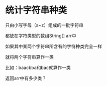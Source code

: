 # 统计字符串种类

只由小写字母（a~z）组成的一批字符串

都放在字符类型的数组String[] arr中

如果其中某两个字符串所含有的字符种类完全一样

就将两个字符串算作一类

比如：baacbba和bac就算作一类

返回arr中有多少类？

